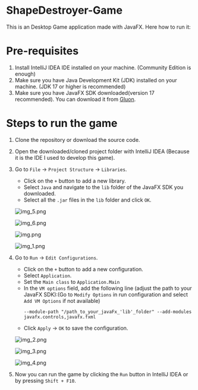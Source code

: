 # ShapeDestroyer-Game

This is an Desktop Game application made with JavaFX.
Here how to run it:

# Pre-requisites
1. Install IntelliJ IDEA IDE installed on your machine. (Community Edition is enough)
2. Make sure you have Java Development Kit (JDK) installed on your machine. (JDK 17 or higher is recommended)
3. Make sure you have JavaFX SDK downloaded(version 17 recommended). You can download it from [Gluon](https://gluonhq.com/products/javafx/).

# Steps to run the game
1. Clone the repository or download the source code.
2. Open the downloaded/cloned project folder with IntelliJ IDEA (Because it is the IDE I used to develop this game).

3. Go to `File` -> `Project Structure` -> `Libraries`.
    - Click on the `+` button to add a new library.
    - Select `Java` and navigate to the `lib` folder of the JavaFX SDK you downloaded.
    - Select all the `.jar` files in the `lib` folder and click `OK`.

   ![img_5.png](img_5.png)

   ![img_6.png](img_6.png)

   ![img.png](img.png)

   ![img_1.png](img_1.png)

4. Go to `Run` -> `Edit Configurations`.
    - Click on the `+` button to add a new configuration.
    - Select `Application`.
    - Set the `Main class` to `Application.Main`
    - In the `VM options` field, add the following line (adjust the path to your JavaFX SDK):(Go to `Modify Options` in run configuration and select `Add VM Options` if not available)
      ```
      --module-path "/path_to_your_javaFx_'lib'_folder" --add-modules javafx.controls,javafx.fxml
      ```
    - Click `Apply` -> `OK` to save the configuration.

   ![img_2.png](img_2.png)
   
   ![img_3.png](img_3.png)
   
   ![img_4.png](img_4.png)
   
5. Now you can run the game by clicking the `Run` button in IntelliJ IDEA or by pressing `Shift + F10`.

